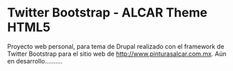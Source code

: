 Twitter Bootstrap - ALCAR Theme HTML5
===========================================

Proyecto web personal, para tema de Drupal realizado con el framework de Twitter Bootstrap para el sitio web de http://www.pinturasalcar.com.mx.
Aún en desarrollo..........
